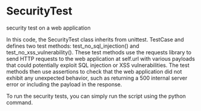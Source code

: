 # SecurityTest
security test on a web application


In this code, the SecurityTest class inherits from unittest. TestCase and defines two test methods: test_no_sql_injection() and test_no_xss_vulnerability(). 
These test methods use the requests library to send HTTP requests to the web application at self.url with various payloads that could potentially exploit SQL injection or XSS vulnerabilities. 
The test methods then use assertions to check that the web application did not exhibit any unexpected behavior, such as returning a 500 internal server error or including the payload in the response.

To run the security tests, you can simply run the script using the python command.
